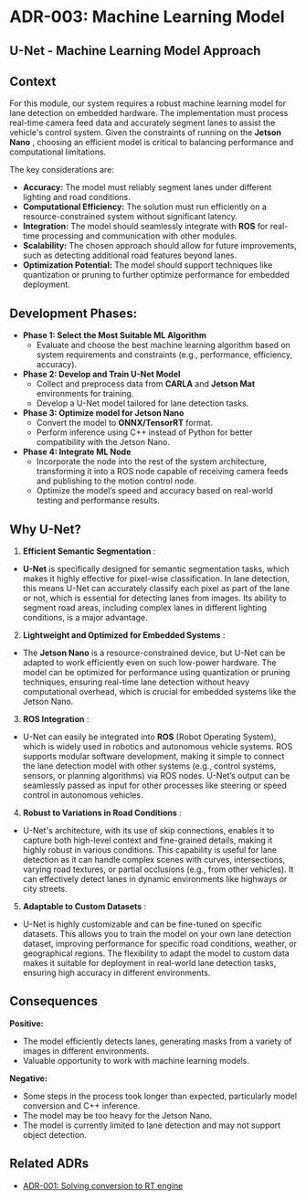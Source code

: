# ADR-003: Machine Learning Model

## U-Net - Machine Learning Model Approach

## Context

For this module, our system requires a robust machine learning model for lane detection on embedded hardware. The implementation must process real-time camera feed data and accurately segment lanes to assist the vehicle's control system. Given the constraints of running on the  **Jetson Nano** , choosing an efficient model is critical to balancing performance and computational limitations.

The key considerations are:

* **Accuracy:** The model must reliably segment lanes under different lighting and road conditions.
* **Computational Efficiency:** The solution must run efficiently on a resource-constrained system without significant latency.
* **Integration:** The model should seamlessly integrate with **ROS** for real-time processing and communication with other modules.
* **Scalability:** The chosen approach should allow for future improvements, such as detecting additional road features beyond lanes.
* **Optimization Potential:** The model should support techniques like quantization or pruning to further optimize performance for embedded deployment.

## Development Phases:

* **Phase 1: Select the Most Suitable ML Algorithm**
  * Evaluate and choose the best machine learning algorithm based on system requirements and constraints (e.g., performance, efficiency, accuracy).
* **Phase 2: Develop and Train U-Net Model**
  * Collect and preprocess data from **CARLA** and **Jetson Mat** environments for training.
  * Develop a U-Net model tailored for lane detection tasks.
* **Phase 3: Optimize model for Jetson Nano** 
  * Convert the model to **ONNX/TensorRT** format.
  * Perform inference using C++ instead of Python for better compatibility with the Jetson Nano.
* **Phase 4: Integrate ML Node**
  * Incorporate the node into the rest of the system architecture, transforming it into a ROS node capable of receiving camera feeds and publishing to the motion control node.
  * Optimize the model’s speed and accuracy based on real-world testing and performance results.

## Why U-Net?

1.  **Efficient Semantic Segmentation** :

* **U-Net** is specifically designed for semantic segmentation tasks, which makes it highly effective for pixel-wise classification. In lane detection, this means U-Net can accurately classify each pixel as part of the lane or not, which is essential for detecting lanes from images. Its ability to segment road areas, including complex lanes in different lighting conditions, is a major advantage.

2.  **Lightweight and Optimized for Embedded Systems** :

* The **Jetson Nano** is a resource-constrained device, but U-Net can be adapted to work efficiently even on such low-power hardware. The model can be optimized for performance using quantization or pruning techniques, ensuring real-time lane detection without heavy computational overhead, which is crucial for embedded systems like the Jetson Nano.

3.  **ROS Integration** :

* U-Net can easily be integrated into **ROS** (Robot Operating System), which is widely used in robotics and autonomous vehicle systems. ROS supports modular software development, making it simple to connect the lane detection model with other systems (e.g., control systems, sensors, or planning algorithms) via ROS nodes. U-Net’s output can be seamlessly passed as input for other processes like steering or speed control in autonomous vehicles.

4.  **Robust to Variations in Road Conditions** :

* U-Net's architecture, with its use of skip connections, enables it to capture both high-level context and fine-grained details, making it highly robust in various conditions. This capability is useful for lane detection as it can handle complex scenes with curves, intersections, varying road textures, or partial occlusions (e.g., from other vehicles). It can effectively detect lanes in dynamic environments like highways or city streets.

5.  **Adaptable to Custom Datasets** :

* U-Net is highly customizable and can be fine-tuned on specific datasets. This allows you to train the model on your own lane detection dataset, improving performance for specific road conditions, weather, or geographical regions. The flexibility to adapt the model to custom data makes it suitable for deployment in real-world lane detection tasks, ensuring high accuracy in different environments.

## Consequences
**Positive:**
* The model efficiently detects lanes, generating masks from a variety of images in different environments.
* Valuable opportunity to work with machine learning models.

**Negative:**

* Some steps in the process took longer than expected, particularly model conversion and C++ inference.
* The model may be too heavy for the Jetson Nano.
* The model is currently limited to lane detection and may not support object detection.

## Related ADRs

- [ADR-001: Solving conversion to RT engine](https://github.com/SEAME-pt/JetPackJoyRide/blob/main/docs/ADR/lane_keeping/adr_001_RT_conversion.md)
